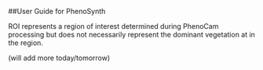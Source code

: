 ##User Guide for PhenoSynth

ROI represents a region of interest determined during PhenoCam processing
but does not necessarily represent the dominant vegetation at in the region.

(will add more today/tomorrow)
